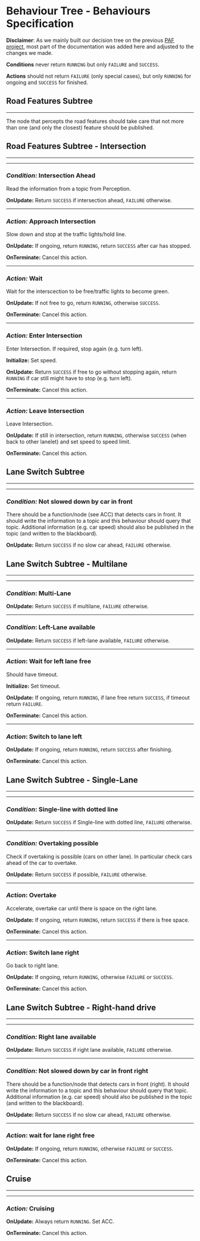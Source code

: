 # Behaviour Tree - Behaviours Specification

**Disclaimer**: As we mainly built our decision tree on the previous [PAF project](https://github.com/ll7/psaf2), most part of the documentation was added here and adjusted to the changes we made.

**Conditions** never return `RUNNING` but only `FAILURE` and `SUCCESS`.

**Actions** should not return `FAILURE` (only special cases), but only `RUNNING` for ongoing and `SUCCESS` for finished.

## Road Features Subtree

******

The node that percepts the road features should take care that not more than one (and only the closest) feature should be published.

## Road Features Subtree - Intersection

******
******

### _Condition:_ Intersection Ahead

Read the information from a topic from Perception.

**OnUpdate:** Return `SUCCESS` if intersection ahead, `FAILURE` otherwise.
******

### _Action:_ Approach Intersection

Slow down and stop at the traffic lights/hold line.

**OnUpdate:** If ongoing, return `RUNNING`, return `SUCCESS` after car has stopped.

**OnTerminate:** Cancel this action.

******

### _Action:_ Wait

Wait for the interscection to be free/traffic lights to become green.

**OnUpdate:** If not free to go, return `RUNNING`, otherwise `SUCCESS`.

**OnTerminate:** Cancel this action.

******

### _Action:_ Enter Intersection

Enter Intersection. If required, stop again (e.g. turn left).

**Initialize:** Set speed.

**OnUpdate:** Return `SUCCESS` if free to go without stopping again, return `RUNNING` if car still might have to stop (e.g. turn left).

**OnTerminate:** Cancel this action.

******

### _Action:_ Leave Intersection

Leave Intersection.

**OnUpdate:** If still in intersection, return `RUNNING`, otherwise `SUCCESS` (when back to other lanelet) and set speed to speed limit.

**OnTerminate:** Cancel this action.

## Lane Switch Subtree

******
******

### _Condition:_ Not slowed down by car in front

There should be a function/node (see ACC) that detects cars in front. It should write the information to a topic and this behaviour should query that topic. Additional information (e.g. car speed) should also be published in the topic (and written to the blackboard).

**OnUpdate:** Return `SUCCESS` if no slow car ahead, `FAILURE` otherwise.

## Lane Switch Subtree - Multilane

******
******

### _Condition_: Multi-Lane

**OnUpdate:** Return `SUCCESS` if multilane, `FAILURE` otherwise.

******

### _Condition_: Left-Lane available

**OnUpdate:** Return `SUCCESS` if left-lane available, `FAILURE` otherwise.

******

### _Action_: Wait for left lane free

Should have timeout.

**Initialize:** Set timeout.

**OnUpdate:**  If ongoing, return `RUNNING`, if lane free return `SUCCESS`, if timeout return `FAILURE`.

**OnTerminate:** Cancel this action.

******

### _Action_: Switch to lane left

**OnUpdate:**  If ongoing, return `RUNNING`, return `SUCCESS` after finishing.

**OnTerminate:** Cancel this action.

## Lane Switch Subtree - Single-Lane

******

******

### _Condition_: Single-line with dotted line

**OnUpdate:** Return `SUCCESS` if Single-line with dotted line, `FAILURE` otherwise.

******

### _Condition:_ Overtaking possible

Check if overtaking is possible (cars on other lane). In particular check cars ahead of the car to overtake.

**OnUpdate:** Return `SUCCESS` if possible, `FAILURE` otherwise.

******

### _Action_: Overtake

Accelerate, overtake car until there is space on the right lane.

**OnUpdate:**  If ongoing, return `RUNNING`, return `SUCCESS` if there is free space.

**OnTerminate:** Cancel this action.

******

### _Action_: Switch lane right

Go back to right lane.

**OnUpdate:**  If ongoing, return `RUNNING`, otherwise `FAILURE` or `SUCCESS`.

**OnTerminate:** Cancel this action.

## Lane Switch Subtree - Right-hand drive

******
******

### _Condition:_ Right lane available

**OnUpdate:** Return `SUCCESS` if right lane available, `FAILURE` otherwise.

******

### _Condition:_ Not slowed down by car in front right

There should be a function/node that detects cars in front (right). It should write the information to a topic and this behaviour should query that topic. Additional information (e.g. car speed) should also be published in the topic (and written to the blackboard).

**OnUpdate:** Return `SUCCESS` if no slow car ahead, `FAILURE` otherwise.

******

### _Action_: wait for lane right free

**OnUpdate:**  If ongoing, return `RUNNING`, otherwise `FAILURE` or `SUCCESS`.

**OnTerminate:** Cancel this action.

## Cruise

******
******

### _Action:_ Cruising

**OnUpdate:** Always return `RUNNING`. Set ACC.

**OnTerminate:** Cancel this action.
